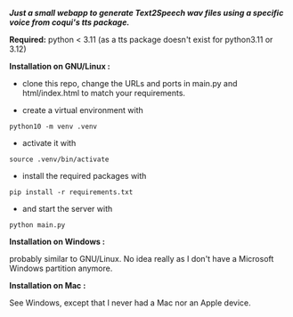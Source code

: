 ***Just a small webapp to generate Text2Speech wav files using a specific voice from coqui's *tts* package.***

**Required:** python < 3.11 (as a tts package doesn't exist for python3.11 or 3.12)

__Installation on GNU/Linux :__

* clone this repo, change the URLs and ports in main.py and html/index.html to match your requirements.

* create a virtual environment with

`python10 -m venv .venv`

* activate it with

`source .venv/bin/activate`

* install the required packages with

`pip install -r requirements.txt`

* and start the server with

`python main.py`



__Installation on Windows :__

probably similar to GNU/Linux. No idea really as I don't have a Microsoft Windows partition anymore.


__Installation on Mac :__

See Windows, except that I never had a Mac nor an Apple device.
